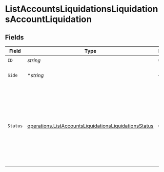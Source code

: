 # ListAccountsLiquidationsLiquidationsAccountLiquidation


## Fields

| Field                                                                                                                                 | Type                                                                                                                                  | Required                                                                                                                              | Description                                                                                                                           |
| ------------------------------------------------------------------------------------------------------------------------------------- | ------------------------------------------------------------------------------------------------------------------------------------- | ------------------------------------------------------------------------------------------------------------------------------------- | ------------------------------------------------------------------------------------------------------------------------------------- |
| `ID`                                                                                                                                  | *string*                                                                                                                              | :heavy_check_mark:                                                                                                                    | N/A                                                                                                                                   |
| `Side`                                                                                                                                | **string*                                                                                                                             | :heavy_minus_sign:                                                                                                                    | Side of the order.<br/>* SELL -                                                                                                       |
| `Status`                                                                                                                              | [operations.ListAccountsLiquidationsLiquidationsStatus](../../../pkg/models/operations/listaccountsliquidationsliquidationsstatus.md) | :heavy_check_mark:                                                                                                                    | Execution status of the Account liquidation order.<br/>* NEW - <br/>* PROCESSING - <br/>* FILLED - <br/>* CANCELLED -                 |
